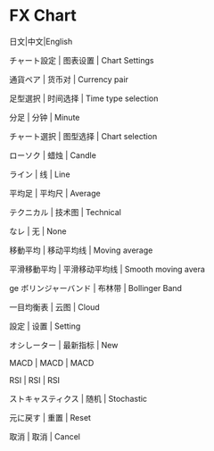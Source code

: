 FX Chart
====================
日文|中文|English


チャート設定        |    图表设置        |          Chart Settings



通貨ペア       |         货币对           |         Currency pair



足型選択         |       时间选择             |     Time type selection



分足          |          分钟              |        Minute



チャート選択     |       图型选择             |     Chart selection



ローソク          |      蜡烛             |         Candle



ライン          |        线             |           Line



平均足             |     平均尺              |      Average



テクニカル       |       技术图           |         Technical



なレ           |         无                  |      None



移動平均      |          移动平均线         |       Moving average



平滑移動平均    |        平滑移动平均线     |       Smooth moving avera


ge
ボリンジャーバンド   |   布林带            |        Bollinger Band



一目均衡表       |       云图            |          Cloud



設定         |           设置           |           Setting



オシしーター    |        最新指标       |           New



MACD         |           MACD              |        MACD



RSI         |            RSI             |          RSI



ストキャスティクス  |    随机          |            Stochastic



元に戻す      |          重置           |           Reset



取消        |            取消          |            Cancel
